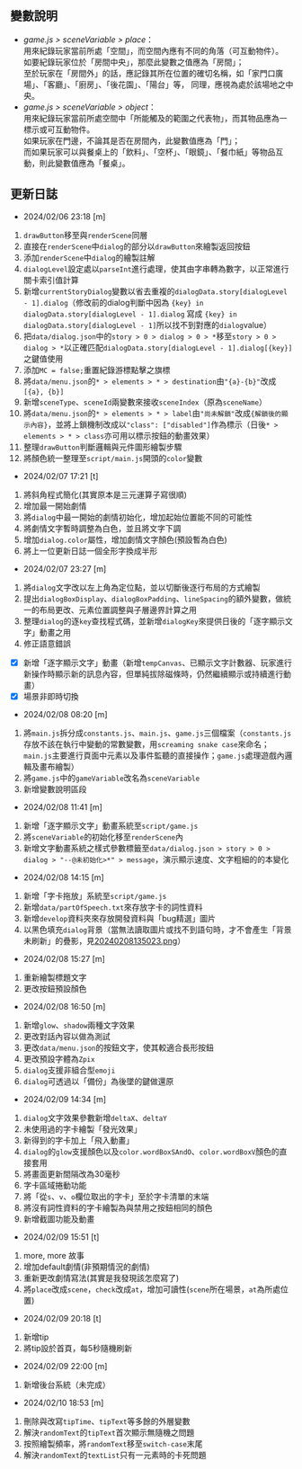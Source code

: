 ## 變數說明

* *game.js > sceneVariable > place*：  
用來紀錄玩家當前所處「空間」，而空間內應有不同的角落（可互動物件）。  
如要紀錄玩家位於「房間中央」，那麼此變數之值應為「房間」；  
至於玩家在「房間外」的話，應記錄其所在位置的確切名稱，如「家門口廣場」、「客廳」、「廚房」、「後花園」、「陽台」等，
同理，應視為處於該場地之中央。
* *game.js > sceneVariable > object*：  
用來紀錄玩家當前所處空間中「所能觸及的範圍之代表物」，而其物品應為一標示或可互動物件。  
如果玩家在門邊，不論其是否在房間內，此變數值應為「門」；  
而如果玩家可以與餐桌上的「飲料」、「空杯」、「眼鏡」、「餐巾紙」等物品互動，則此變數值應為「餐桌」。

## 更新日誌

* 2024/02/06 23:18 [m]

1. `drawButton`移至與`renderScene`同層
2. 直接在`renderScene`中`dialog`的部分以`drawButton`來繪製返回按鈕
3. 添加`renderScene`中`dialog`的繪製註解
4. `dialogLevel`設定處以`parseInt`進行處理，使其由字串轉為數字，以正常進行關卡索引值計算
5. 新增`currentStoryDialog`變數以省去重複的`dialogData.story[dialogLevel - 1].dialog`（修改前的dialog判斷中因為 `{key} in dialogData.story[dialogLevel - 1].dialog` 寫成 `{key} in dialogData.story[dialogLevel - 1]`所以找不到對應的`dialog`value）
6. 把`data/dialog.json`中的`story > 0 > dialog > 0 > *`移至`story > 0 > dialog > *`以正確匹配`dialogData.story[dialogLevel - 1].dialog[{key}]`之鍵值使用
7. 添加`MC = false;`重置紀錄游標點擊之旗標
8. 將`data/menu.json`的`* > elements > * > destination`由`"{a}-{b}"`改成`[{a}, {b}]`
9. 新增`sceneType`、`sceneId`兩變數來接收`sceneIndex`（原為`sceneName`）
10. 將`data/menu.json`的`* > elements > * > label`由`"尚未解鎖"`改成`{解鎖後的顯示內容}`，並將上鎖機制改成以`"class": ["disabled"]`作為標示（日後`* > elements > * > class`亦可用以標示按鈕的動畫效果）
11. 整理`drawButton`判斷邏輯與元件圖形繪製步驟
12. 將顏色統一整理至`script/main.js`開頭的`color`變數

* 2024/02/07 17:21 [t]

1. 將斜角程式簡化(其實原本是三元運算子寫很順)
2. 增加最一開始劇情
3. 將`dialog`中最一開始的劇情初始化，增加起始位置能不同的可能性
4. 將劇情文字暫時調整為白色，並且將文字下調
5. 增加`dialog.color`屬性，增加劇情文字顏色(預設暫為白色)
6. 將上一位更新日誌一個全形字換成半形

* 2024/02/07 23:27 [m]

1. 將`dialog`文字改以左上角為定位點，並以切斷後逐行布局的方式繪製
2. 提出`dialogBoxDisplay`、`dialogBoxPadding`、`lineSpacing`的額外變數，做統一的布局更改、元素位置調整與子層邊界計算之用
3. 整理`dialog`的逐`key`查找程式碼，並新增`dialogKey`來提供日後的「逐字顯示文字」動畫之用
4. 修正語意錯誤

- [x] 新增「逐字顯示文字」動畫（新增`tempCanvas`、已顯示文字計數器、玩家進行新操作時顯示新的訊息內容，但單純拔除磁條時，仍然繼續顯示或持續進行動畫）
- [x] 場景非即時切換

* 2024/02/08 08:20 [m]

1. 將`main.js`拆分成`constants.js`、`main.js`、`game.js`三個檔案（`constants.js`存放不該在執行中變動的常數變數，用`screaming snake case`來命名；`main.js`主要進行頁面中元素以及事件監聽的直接操作；`game.js`處理遊戲內邏輯及畫布繪製）
2. 將`game.js`中的`gameVariable`改名為`sceneVariable`
3. 新增變數說明區段

* 2024/02/08 11:41 [m]

1. 新增「逐字顯示文字」動畫系統至`script/game.js`
2. 將`sceneVariable`的初始化移至`renderScene`內
3. 新增文字動畫系統之樣式參數標籤至`data/dialog.json > story > 0 > dialog > "--@未初始化>*" > message`，演示顯示速度、文字粗細的的本變化

* 2024/02/08 14:15 [m]

1. 新增「字卡拖放」系統至`script/game.js`
2. 新增`data/partOfSpeech.txt`來存放字卡的詞性資料
3. 新增`develop`資料夾來存放開發資料與「bug精選」圖片
4. 以黑色填充`dialog`背景（當無法讀取圖片或找不到語句時，才不會產生「背景未刷新」的疊影，見[20240208135023.png](image/bug/20240208135023.png)）

* 2024/02/08 15:27 [m]

1. 重新繪製標題文字
2. 更改按鈕預設顏色

* 2024/02/08 16:50 [m]

1. 新增`glow`、`shadow`兩種文字效果
2. 更改對話內容以做為測試
3. 更改`data/menu.json`的按鈕文字，使其較適合長形按鈕
4. 更改預設字體為`Zpix`
5. `dialog`支援非組合型`emoji`
6. `dialog`可透過以「備份」為後墜的鍵做還原

* 2024/02/09 14:34 [m]

1. `dialog`文字效果參數新增`deltaX`、`deltaY`
2. 未使用過的字卡繪製「發光效果」
3. 新得到的字卡加上「飛入動畫」
4. `dialog`的`glow`支援顏色以及`color.wordBoxSAndO`、`color.wordBoxV`顏色的直接套用
5. 將畫面更新間隔改為30毫秒
6. 字卡區域捲動功能
7. 將「從`s`、`v`、`o`欄位取出的字卡」至於字卡清單的末端
8. 將沒有詞性資料的字卡繪製為與禁用之按鈕相同的顏色
9. 新增截圖功能及動畫

* 2024/02/09 15:51 [t]

1. more, more 故事
2. 增加default劇情(非預期情況的劇情)
3. 重新更改劇情寫法(其實是我發現該怎麼寫了)
4. 將`place`改成`scene`，`check`改成`at`，增加可讀性(`scene`所在場景，`at`為所處位置)

* 2024/02/09 20:18 [t]

1. 新增tip
2. 將tip設於首頁，每5秒隨機刷新

* 2024/02/09 22:00 [m]

1. 新增後台系統（未完成）

* 2024/02/10 18:53 [m]

1. 刪除與改寫`tipTime`、`tipText`等多餘的外層變數
2. 解決`randomText`的`tipText`首次顯示無隨機之問題
3. 按照繪製頻率，將`randomText`移至`switch-case`末尾
4. 解決`randomText`的`textList`只有一元素時的卡死問題